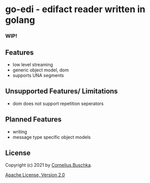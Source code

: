 # go-edi - edifact reader written in golang

### WIP!

## Features

* low level streaming
* generic object model, dom
* supports UNA segments

## Unsupported Features/ Limitations

* dom does not support repetition seperators

## Planned Features

* writing
* message type specific object models

## License

Copyright (c) 2021 by [Cornelius Buschka](https://github.com/edilib).

[Apache License, Version 2.0](./license.txt)
